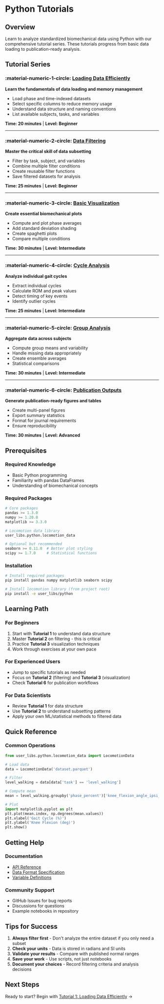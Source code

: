 # Python Tutorials

## Overview

Learn to analyze standardized biomechanical data using Python with our comprehensive tutorial series. These tutorials progress from basic data loading to publication-ready analysis.

## Tutorial Series

### :material-numeric-1-circle: [Loading Data Efficiently](01_loading_data.md)
**Learn the fundamentals of data loading and memory management**
- Load phase and time-indexed datasets
- Select specific columns to reduce memory usage
- Understand data structure and naming conventions
- List available subjects, tasks, and variables

**Time: 20 minutes** | **Level: Beginner**

---

### :material-numeric-2-circle: [Data Filtering](02_data_filtering.md)
**Master the critical skill of data subsetting**
- Filter by task, subject, and variables
- Combine multiple filter conditions
- Create reusable filter functions
- Save filtered datasets for analysis

**Time: 25 minutes** | **Level: Beginner**

---

### :material-numeric-3-circle: [Basic Visualization](03_visualization.md)
**Create essential biomechanical plots**
- Compute and plot phase averages
- Add standard deviation shading
- Create spaghetti plots
- Compare multiple conditions

**Time: 30 minutes** | **Level: Intermediate**

---

### :material-numeric-4-circle: [Cycle Analysis](04_cycle_analysis.md)
**Analyze individual gait cycles**
- Extract individual cycles
- Calculate ROM and peak values
- Detect timing of key events
- Identify outlier cycles

**Time: 25 minutes** | **Level: Intermediate**

---

### :material-numeric-5-circle: [Group Analysis](05_group_analysis.md)
**Aggregate data across subjects**
- Compute group means and variability
- Handle missing data appropriately
- Create ensemble averages
- Statistical comparisons

**Time: 30 minutes** | **Level: Intermediate**

---

### :material-numeric-6-circle: [Publication Outputs](06_publication_outputs.md)
**Generate publication-ready figures and tables**
- Create multi-panel figures
- Export summary statistics
- Format for journal requirements
- Ensure reproducibility

**Time: 30 minutes** | **Level: Advanced**

## Prerequisites

### Required Knowledge
- Basic Python programming
- Familiarity with pandas DataFrames
- Understanding of biomechanical concepts

### Required Packages
```python
# Core packages
pandas >= 1.3.0
numpy >= 1.20.0
matplotlib >= 3.3.0

# Locomotion data library
user_libs.python.locomotion_data

# Optional but recommended
seaborn >= 0.11.0  # Better plot styling
scipy >= 1.7.0     # Statistical functions
```

### Installation
```bash
# Install required packages
pip install pandas numpy matplotlib seaborn scipy

# Install locomotion library (from project root)
pip install -e user_libs/python
```

## Learning Path

### For Beginners
1. Start with **Tutorial 1** to understand data structure
2. Master **Tutorial 2** on filtering - this is critical
3. Practice **Tutorial 3** visualization techniques
4. Work through exercises at your own pace

### For Experienced Users
- Jump to specific tutorials as needed
- Focus on **Tutorial 2** (filtering) and **Tutorial 3** (visualization)
- Check **Tutorial 6** for publication workflows

### For Data Scientists
- Review **Tutorial 1** for data structure
- Use **Tutorial 2** to understand subsetting patterns
- Apply your own ML/statistical methods to filtered data

## Quick Reference

### Common Operations
```python
from user_libs.python.locomotion_data import LocomotionData

# Load data
data = LocomotionData('dataset.parquet')

# Filter
level_walking = data[data['task'] == 'level_walking']

# Compute mean
mean = level_walking.groupby('phase_percent')['knee_flexion_angle_ipsi_rad'].mean()

# Plot
import matplotlib.pyplot as plt
plt.plot(mean.index, np.degrees(mean.values))
plt.xlabel('Gait Cycle (%)')
plt.ylabel('Knee Flexion (deg)')
plt.show()
```

## Getting Help

### Documentation
- [API Reference](../../api/locomotion-data-api.md)
- [Data Format Specification](../../../reference/standard_spec/standard_spec.md)
- [Variable Definitions](../../../reference/biomechanical_standard.md)

### Community Support
- GitHub Issues for bug reports
- Discussions for questions
- Example notebooks in repository

## Tips for Success

1. **Always filter first** - Don't analyze the entire dataset if you only need a subset
2. **Check your units** - Data is stored in radians and SI units
3. **Validate your results** - Compare with published normal ranges
4. **Save your work** - Use scripts, not just notebooks
5. **Document your choices** - Record filtering criteria and analysis decisions

## Next Steps

Ready to start? Begin with [Tutorial 1: Loading Data Efficiently](01_loading_data.md) →
